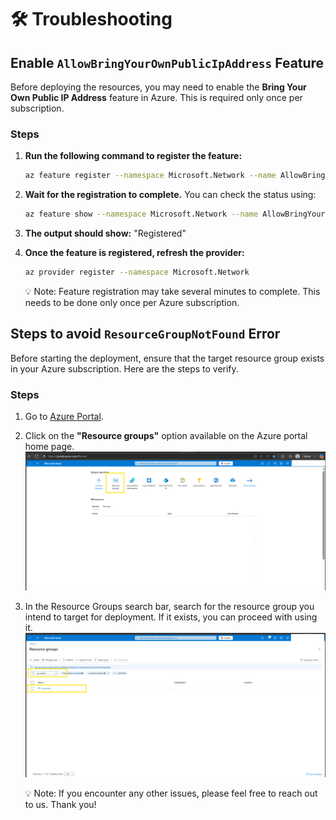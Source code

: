 # 🛠️ Troubleshooting
 
## Enable `AllowBringYourOwnPublicIpAddress` Feature
 
Before deploying the resources, you may need to enable the **Bring Your Own Public IP Address** feature in Azure. This is required only once per subscription.
 
### Steps
 
1. **Run the following command to register the feature:**
 
   ```bash
   az feature register --namespace Microsoft.Network --name AllowBringYourOwnPublicIpAddress
   ```
 
2. **Wait for the registration to complete.**
    You can check the status using:
 
    ```bash
    az feature show --namespace Microsoft.Network --name AllowBringYourOwnPublicIpAddress --query properties.state 
    ```
 
3. **The output should show:**
    "Registered"
 
4. **Once the feature is registered, refresh the provider:**
 
    ```bash
    az provider register --namespace Microsoft.Network
    ```
 
    💡 Note: Feature registration may take several minutes to complete. This needs to be done only once per Azure subscription.

## Steps to avoid `ResourceGroupNotFound` Error

Before starting the deployment, ensure that the target resource group exists in your Azure subscription. Here are the steps to verify.

### Steps
 
1. Go to [Azure Portal](https:/portal.azure.com/#home).

2. Click on the **"Resource groups"** option available on the Azure portal home page.
![alt text](../docs/images/AzureHomePage.png)


3. In the Resource Groups search bar, search for the resource group you intend to target for deployment. If it exists, you can proceed with using it.
![alt text](../docs/images/resourcegroup1.png)

    💡 Note: If you encounter any other issues, please feel free to reach out to us. Thank you!
     

